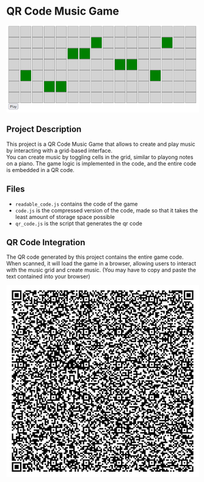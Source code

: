 # QR Code Music Game

![Screenshot](screenshot.png)

## Project Description
This project is a QR Code Music Game that allows to create and play music by interacting with a grid-based interface.  
You can create music by toggling cells in the grid, similar to playong notes on a piano.
The game logic is implemented in the code, and the entire code is embedded in a QR code.

## Files

 - `readable_code.js` contains the code of the game
 - `code.js` is the compressed version of the code, made so that it takes the least amount of storage space possible
 - `qr_code.js` is the script that generates the qr code

## QR Code Integration
The QR code generated by this project contains the entire game code. When scanned, it will load the game in a browser, allowing users to interact with the music grid and create music. (You may have to copy and paste the text contained into your browser)

![QR Code](qrcode.png)

